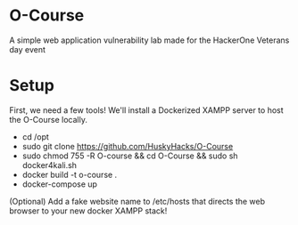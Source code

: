 # O-Course
A simple web application vulnerability lab made for the HackerOne Veterans day event

# Setup

First, we need a few tools! We'll install a Dockerized XAMPP server to host the O-Course locally.

- cd /opt
- sudo git clone https://github.com/HuskyHacks/O-Course
- sudo chmod 755 -R O-course && cd O-Course && sudo sh docker4kali.sh
- docker build -t o-course .
- docker-compose up

(Optional) Add a fake website name to /etc/hosts that directs the web browser to your new docker XAMPP stack!

